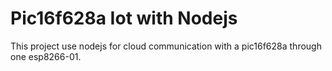 # Pic16f628a Iot with Nodejs

This project use nodejs for cloud communication with a pic16f628a through one esp8266-01.
